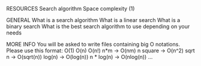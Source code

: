 RESOURCES 
Search algorithm
Space complexity (1)


GENERAL
What is a search algorithm
What is a linear search
What is a binary search
What is the best search algorithm to use depending on your needs


MORE INFO 
You will be asked to write files containing big O notations. Please use this format:
O(1)
O(n)
O(n!)
n*m -> O(nm)
n square -> O(n^2)
sqrt n -> O(sqrt(n))
log(n) -> O(log(n))
n * log(n) -> O(nlog(n))
…
